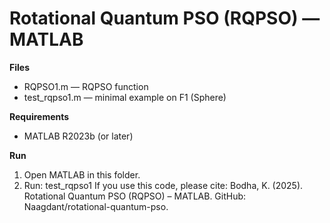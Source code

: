 # Rotational Quantum PSO (RQPSO) — MATLAB

**Files**
- RQPSO1.m — RQPSO function
- test_rqpso1.m — minimal example on F1 (Sphere)

**Requirements**
- MATLAB R2023b (or later)

**Run**
1) Open MATLAB in this folder.
2) Run:  test_rqpso1
If you use this code, please cite:
Bodha, K. (2025). Rotational Quantum PSO (RQPSO) – MATLAB. GitHub: Naagdant/rotational-quantum-pso.
